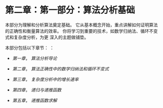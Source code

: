 # 第二章：<st c="0">第一部分：算法分析基础</st>

<st c="42">本部分为理解和分析算法奠定基础。</st> <st c="117">它从基本概念开始，重点讲解如何证明算法的正确性和衡量算法的效率。</st> <st c="225">你将学习到重要的技术，如数学归纳法、循环不变式和复杂度分析，为更</st> <st c="358">深入的主题做铺垫。</st>

<st c="374">本部分包括以下章节：</st> <st c="398">：</st>

+   *<st c="417">第一章</st>*<st c="427">，</st> *<st c="429">算法分析导论</st>*

+   *<st c="463">第二章</st>*<st c="473">，</st> *<st c="475">算法正确性中的数学归纳法和循环不变式</st>*

+   *<st c="542">第三章</st>*<st c="552">，</st> *<st c="554">复杂度分析中的增长速率</st>*

+   *<st c="592">第四章</st>*<st c="602">，</st> *<st c="604">递归与递推函数</st>*

+   *<st c="638">第五章</st>*<st c="648">，</st> *<st c="650">递推函数求解</st>*

